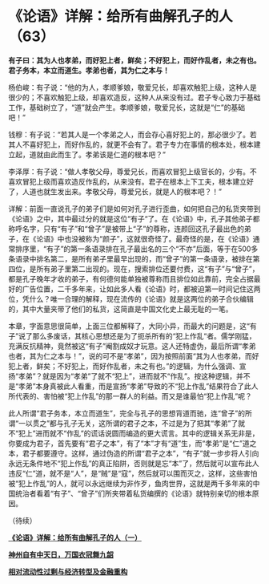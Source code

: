 《论语》详解：给所有曲解孔子的人（63）
====



**有子曰：其为人也孝弟，而好犯上者，鲜矣；不好犯上，而好作乱者，未之有也。君子务本，本立而道生。孝弟也者，其为仁之本与！**

杨伯峻：有子说：“他的为人，孝顺爹娘，敬爱兄长，却喜欢触犯上级，这种人是很少的；不喜欢触犯上级，却喜欢造反，这种人从来没有过。君子专心致力于基础工作，基础树立了，“道”就会产生。孝顺爹娘，敬爱兄长，这就是“仁”的基础吧！”

钱穆：有子说：“若其人是一个孝弟之人，而会存心喜好犯上的，那必很少了。若其人不喜好犯上，而好作乱的，就更不会有了。君子专力在事情的根本处，根本建立起，道就由此而生了。孝弟该是仁道的根本吧？”

李泽厚：有子说：“做人孝敬父母，尊爱兄长，而喜欢冒犯上级官长的，少有。不喜欢冒犯上级而喜欢造反作乱的，从来没有。君子在根本上下工夫，根本建立好了，人道也就生发出来。孝敬父母，尊爱兄长，就是人的根本吧？！”

详解：前面一直说孔子的弟子们是如何对孔子进行歪曲，如何把自己的私货夹带到《论语》之中，其中最过分的就是这位“有子“了。在《论语》中，孔子其他弟子都称呼名字，只有“有子”和“曾子”是被带上“子”的尊称，连颜回这孔子最出色的弟子，在《论语》中也没被称为“颜子”，这就很奇怪了。最奇怪的是，在《论语》通常排序里，“有子”的第一条语录排在孔子最出名的三个“不亦”后面，等于在500多条语录中排名第二，是所有弟子里最早出现的，而“曾子”的第一条语录，被排在第四位，是所有弟子里第二出现的。现在，搜索排位还要付费，这“有子”与“曾子”，都是孔子晚年才收的弟子，有何德何能单独被尊称而且排位如此靠前，完全占据最好的广告位置，二千多年来，让如此多人看《论语》时，都被迫第一时间记住这两位，凭什么？唯一合理的解释，现在流传的《论语》就是这两位的弟子合伙编辑的，其中大量夹带了他们的私货，这简直是中国文化史上最无耻的一笔。

本章，字面意思很简单，上面三位都解释了，大同小异，而最大的问题是，这“有子”说了那么多废话，其核心思想还是为了扼杀所有的“犯上作乱“者。儒学刚猛，充满反抗精神，竟然被这“有子”阉割成奴才玩意。这人还特虚伪，最后所谓“孝弟也者，其为仁之本与！”，说的可不是“孝弟”，因为按照前面“其为人也孝弟，而好犯上者，鲜矣；不好犯上，而好作乱者，未之有也。”的逻辑，为什么强调、宣扬“孝弟”？就是因为“孝弟”了就不“犯上”，进而就不“作乱”。按这种逻辑，并不是“孝弟”本身真被此人看重，而是宣扬“孝弟”导致的不“犯上作乱”结果符合了此人所代表的、害怕被“犯上作乱”的那一群人的利益。而又是谁最怕“犯上作乱”呢？

此人所谓“君子务本，本立而道生”，完全与孔子的思想背道而驰，连“曾子”的所谓“一以贯之”都与孔子无关，这所谓的君子之本，不过是为了把其“孝弟”了就不“犯上”进而就不“作乱”的谎话说圆而编造的更大谎言。其中的逻辑关系无非是，你要成为君子，首先要有“君子之本”，有了“本”才有“道”生，而“孝弟”是“仁”道之本，君子都要遵守。这样，通过伪造的所谓“君子之本”，“有子”就一步步将人引向永远无条件地不“犯上作乱”的真正陷阱，否则就是忘“本”了，然后就可以宣布此人违反“仁”道，就不是“人”，是“贼”是“寇”，然后就可以围而灭之，这样，这些害怕被“犯上作乱”的人，就可以永远继续为非作歹，鱼肉世界，这就是两千多年来的中国统治者看着“有子”、“曾子”们所夹带着私货编撰的《论语》就特别亲切的根本原因。

（待续）

[**《论语》详解：给所有曲解孔子的人（一）**](http://blog.sina.com.cn/u/486e105c010006n3)

[**神州自有中天日，万国衣冠舞九韶**](http://blog.sina.com.cn/u/486e105c0100099p)

[**相对流动性过剩与经济转型及金融重构**](http://blog.sina.com.cn/u/486e105c010009k1)

